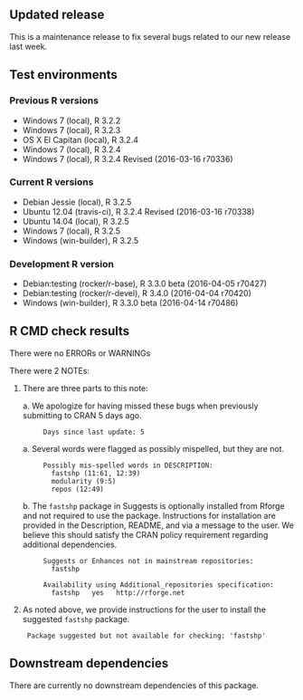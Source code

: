 ## Updated release

This is a maintenance release to fix several bugs related to our new release last week.

## Test environments

### Previous R versions
* Windows 7               (local), R 3.2.2
* Windows 7               (local), R 3.2.3
* OS X El Capitan         (local), R 3.2.4
* Windows 7               (local), R 3.2.4
* Windows 7               (local), R 3.2.4 Revised (2016-03-16 r70336)

### Current R versions
* Debian Jessie           (local), R 3.2.5
* Ubuntu 12.04        (travis-ci), R 3.2.4 Revised (2016-03-16 r70338)
* Ubuntu 14.04            (local), R 3.2.5
* Windows 7               (local), R 3.2.5
* Windows           (win-builder), R 3.2.5

### Development R version
* Debian:testing (rocker/r-base),  R 3.3.0 beta (2016-04-05 r70427)
* Debian:testing (rocker/r-devel), R 3.4.0 (2016-04-04 r70420)
* Windows           (win-builder), R 3.3.0 beta (2016-04-14 r70486)

## R CMD check results

There were no ERRORs or WARNINGs

There were 2 NOTEs:

1. There are three parts to this note:

    a. We apologize for having missed these bugs when previously submitting to CRAN 5 days ago.
    
            Days since last update: 5

    a. Several words were flagged as possibly mispelled, but they are not.
    
            Possibly mis-spelled words in DESCRIPTION:
              fastshp (11:61, 12:39)
              modularity (9:5)
              repos (12:49)

    b. The `fastshp` package in Suggests is optionally installed from Rforge and not required to use the package. Instructions for installation are provided in the Description, README, and via a message to the user. We believe this should satisfy the CRAN policy requirement regarding additional dependencies.

            Suggests or Enhances not in mainstream repositories:
              fastshp
          
            Availability using Additional_repositories specification:
              fastshp   yes   http://rforge.net

2. As noted above, we provide instructions for the user to install the suggested `fastshp` package.

        Package suggested but not available for checking: 'fastshp'

## Downstream dependencies

There are currently no downstream dependencies of this package.
